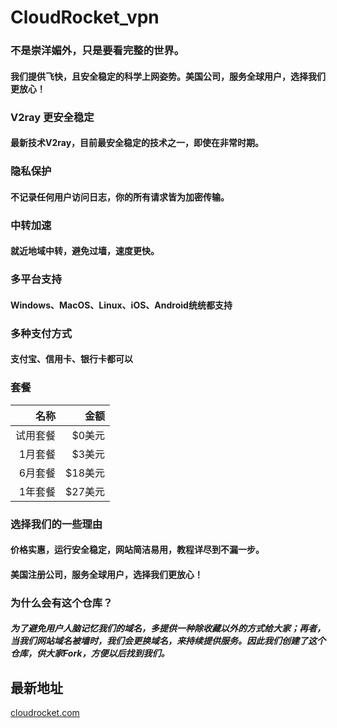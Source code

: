 # CloudRocket_vpn

### 不是崇洋媚外，只是要看完整的世界。
#### 我们提供飞快，且安全稳定的科学上网姿势。美国公司，服务全球用户，选择我们更放心！

### V2ray 更安全稳定
#### 最新技术V2ray，目前最安全稳定的技术之一，即使在非常时期。


### 隐私保护
#### 不记录任何用户访问日志，你的所有请求皆为加密传输。


### 中转加速
#### 就近地域中转，避免过墙，速度更快。


### 多平台支持
#### Windows、MacOS、Linux、iOS、Android统统都支持


### 多种支付方式
#### 支付宝、信用卡、银行卡都可以


### 套餐
|名称|金额|
|------:|------:|
|试用套餐 |$0美元|
|1月套餐 |$3美元|
|6月套餐 |$18美元|
|1年套餐 |$27美元|


### 选择我们的一些理由
#### 价格实惠，运行安全稳定，网站简洁易用，教程详尽到不漏一步。
#### 美国注册公司，服务全球用户，选择我们更放心！

### 为什么会有这个仓库？
##### 为了避免用户人脑记忆我们的域名，多提供一种除收藏以外的方式给大家；再者，当我们网站域名被墙时，我们会更换域名，来持续提供服务。因此我们创建了这个仓库，供大家Fork，方便以后找到我们。

## 最新地址
[cloudrocket.com](https://www.cloudrocket.com)

